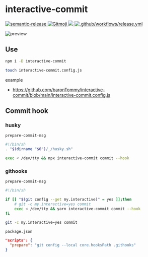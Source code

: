 # interactive-commit

<p>
  <a href="https://semantic-release.gitbook.io/semantic-release/">
    <img alt="semantic-release" src="https://img.shields.io/badge/%20%20%F0%9F%93%A6%F0%9F%9A%80-semantic--release-e10079.svg">
  </a>
  <a href="https://gitmoji.dev">
    <img src="https://img.shields.io/badge/gitmoji-%20😜%20😍-FFDD67.svg?style=flat-square" alt="Gitmoji">
  </a>
  <a href="https://codecov.io/gh/baronTommy/interactive-commit">
    <img src="https://codecov.io/gh/baronTommy/interactive-commit/branch/main/graph/badge.svg?token=RBVLU6CIPQ"/>
  </a>
  <a href="https://github.com/baronTommy/interactive-commit/actions/workflows/release.yml">
    <img alt=".github/workflows/release.yml" src="https://github.com/baronTommy/interactive-commit/actions/workflows/release.yml/badge.svg">
  </a>
</p>

![preview](https://github.com/baronTommy/interactive-commit/blob/main/media/eyeCatch.gif)

## Use

```bash
npm i -D interactive-commit

touch interactive-commit.config.js
```

example

- https://github.com/baronTommy/interactive-commit/blob/main/interactive-commit.config.js

## Commit hook

### husky

`prepare-commit-msg`

```bash
#!/bin/sh
. "$(dirname "$0")/_/husky.sh"

exec < /dev/tty && npx interactive-commit commit --hook
```

### githooks

`prepare-commit-msg`

```bash
#!/bin/sh

if [[ "$(git config --get my.interactive)" = yes ]];then
    # git -c my.interactive=yes commit
    exec < /dev/tty && yarn interactive-commit commit --hook
fi
```

```bash
git -c my.interactive=yes commit
```

`package.json`

```json
"scripts": {
  "prepare": "git config --local core.hooksPath .githooks"
}
```
